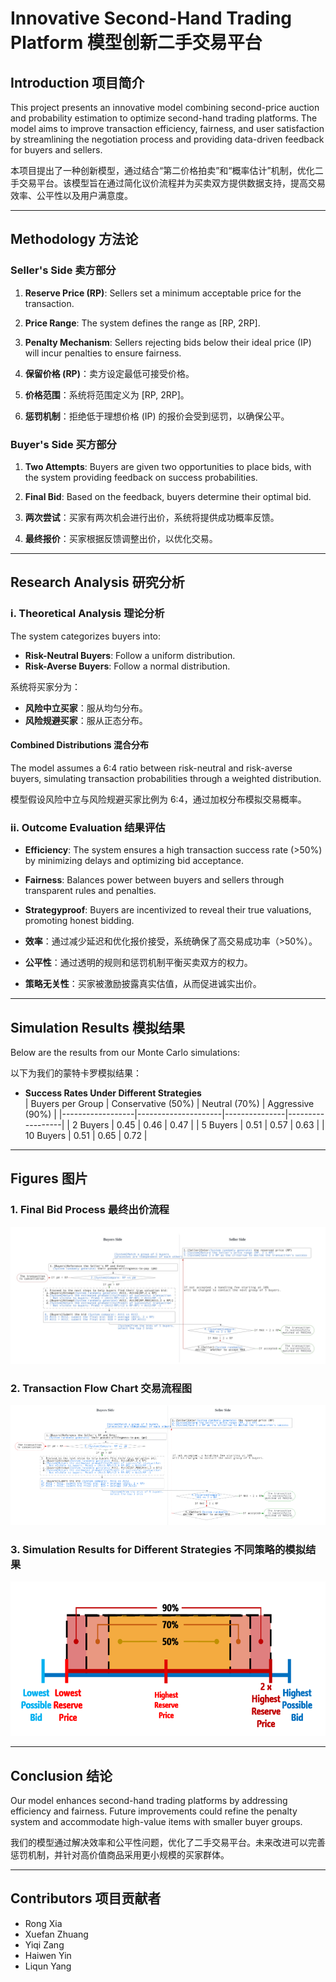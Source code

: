 
# Innovative Second-Hand Trading Platform 模型创新二手交易平台

## Introduction 项目简介
This project presents an innovative model combining second-price auction and probability estimation to optimize second-hand trading platforms. The model aims to improve transaction efficiency, fairness, and user satisfaction by streamlining the negotiation process and providing data-driven feedback for buyers and sellers.

本项目提出了一种创新模型，通过结合“第二价格拍卖”和“概率估计”机制，优化二手交易平台。该模型旨在通过简化议价流程并为买卖双方提供数据支持，提高交易效率、公平性以及用户满意度。

---

## Methodology 方法论

### Seller's Side 卖方部分
1. **Reserve Price (RP)**: Sellers set a minimum acceptable price for the transaction.
2. **Price Range**: The system defines the range as [RP, 2RP]. 
3. **Penalty Mechanism**: Sellers rejecting bids below their ideal price (IP) will incur penalties to ensure fairness.

1. **保留价格 (RP)**：卖方设定最低可接受价格。
2. **价格范围**：系统将范围定义为 [RP, 2RP]。
3. **惩罚机制**：拒绝低于理想价格 (IP) 的报价会受到惩罚，以确保公平。

### Buyer's Side 买方部分
1. **Two Attempts**: Buyers are given two opportunities to place bids, with the system providing feedback on success probabilities.
2. **Final Bid**: Based on the feedback, buyers determine their optimal bid.

1. **两次尝试**：买家有两次机会进行出价，系统将提供成功概率反馈。
2. **最终报价**：买家根据反馈调整出价，以优化交易。

---

## Research Analysis 研究分析

### i. Theoretical Analysis 理论分析
The system categorizes buyers into:
- **Risk-Neutral Buyers**: Follow a uniform distribution.
- **Risk-Averse Buyers**: Follow a normal distribution.

系统将买家分为：
- **风险中立买家**：服从均匀分布。
- **风险规避买家**：服从正态分布。

#### Combined Distributions 混合分布
The model assumes a 6:4 ratio between risk-neutral and risk-averse buyers, simulating transaction probabilities through a weighted distribution.

模型假设风险中立与风险规避买家比例为 6:4，通过加权分布模拟交易概率。

### ii. Outcome Evaluation 结果评估
- **Efficiency**: The system ensures a high transaction success rate (>50%) by minimizing delays and optimizing bid acceptance.
- **Fairness**: Balances power between buyers and sellers through transparent rules and penalties.
- **Strategyproof**: Buyers are incentivized to reveal their true valuations, promoting honest bidding.

- **效率**：通过减少延迟和优化报价接受，系统确保了高交易成功率（>50%）。
- **公平性**：通过透明的规则和惩罚机制平衡买卖双方的权力。
- **策略无关性**：买家被激励披露真实估值，从而促进诚实出价。

---

## Simulation Results 模拟结果
Below are the results from our Monte Carlo simulations:

以下为我们的蒙特卡罗模拟结果：

- **Success Rates Under Different Strategies**  
  | Buyers per Group | Conservative (50%) | Neutral (70%) | Aggressive (90%) |
  |------------------|---------------------|---------------|------------------|
  | 2 Buyers         | 0.45                | 0.46          | 0.47             |
  | 5 Buyers         | 0.51                | 0.57          | 0.63             |
  | 10 Buyers        | 0.51                | 0.65          | 0.72             |

---

## Figures 图片
### 1. Final Bid Process 最终出价流程
![Final Bid Process](./images/1.jpg)

### 2. Transaction Flow Chart 交易流程图
![Transaction Flow](./images/2.png)

### 3. Simulation Results for Different Strategies 不同策略的模拟结果
![Simulation Results](./images/3.png)

---

## Conclusion 结论
Our model enhances second-hand trading platforms by addressing efficiency and fairness. Future improvements could refine the penalty system and accommodate high-value items with smaller buyer groups.

我们的模型通过解决效率和公平性问题，优化了二手交易平台。未来改进可以完善惩罚机制，并针对高价值商品采用更小规模的买家群体。

---

## Contributors 项目贡献者
- Rong Xia
- Xuefan Zhuang
- Yiqi Zang
- Haiwen Yin
- Liqun Yang

